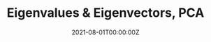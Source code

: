 ---
title: Eigenvalues & Eigenvectors, PCA
summary: Eigenvalues and Eigenvector calculation of covariance matrix using several optimized iterative techniques with application to Principal Component Analysis

tags:
  - Statistics
date: '2021-08-01T00:00:00Z'

# Optional external URL for project (replaces project detail page).
external_link: ''

image:
  caption: Photo by rawpixel on Unsplash
  focal_point: Smart

# links:
#   - icon: medium
#     icon_pack: fab
#     name: Blog
#     url: https://medium.com/@rishidarkdevil/revisiting-logistic-regression-a-gentle-introduction-to-generalized-linear-models-27baae1550f
url_code: 'https://github.com/RishiDarkDevil/Eigenvalues'
url_pdf: ''
url_slides: ''
url_video: ''

# Slides (optional).
#   Associate this project with Markdown slides.
#   Simply enter your slide deck's filename without extension.
#   E.g. `slides = "example-slides"` references `content/slides/example-slides.md`.
#   Otherwise, set `slides = ""`.
# slides: example
---
